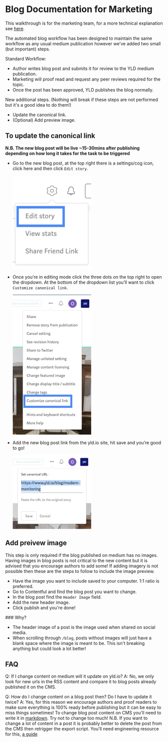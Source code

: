 # Blog Documentation for Marketing

This walkthrough is for the marketing team, for a more technical explanation see [here](./blog).

The automated blog workflow has been designed to maintain the same workflow as any usual medium publication however we’ve added two small (but important) steps.

Standard Workflow:

- Author writes blog post and submits it for review to the YLD medium publication.
- Marketing will proof read and request any peer reviews required for the topic.
- Once the post has been approved, YLD publishes the blog normally.

New additional steps. (Nothing will break if these steps are not performed but it's a good idea to do them!)

- Update the canonical link.
- (Optional) Add preview image.

## To update the canonical link

**N.B. The new blog post will be live ~15-30mins after publishing depending on how long it takes for the task to be triggered**

- Go to the new blog post, at the top right there is a settings/cog icon, click here and then click `Edit story`.

  ![edit post](./assets/edit.png)

- Once you’re in editing mode click the three dots on the top right to open the dropdown. At the bottom of the dropdown list you’ll want to click `Customize canonical link`.

  ![edit canonical](./assets/canonical.png)

- Add the new blog post link from the yld.io site, hit save and you’re good to go!

  ![edit canonical](./assets/canonical-url.png)

## Add preivew image

This step is only required if the blog published on medium has no images. Having images in blog posts is not critical to the new content but it is advised that you encourage authors to add some! If adding imagery is not possible then these are the steps to follow to include the image preview.

- Have the image you want to include saved to your computer. 1:1 ratio is preferred.
- Go to Contentful and find the blog post you want to change.
- In the blog post find the `Header Image` field.
- Add the new header image.
- Click publish and you're done!

### Why?

- The header image of a post is the image used when shared on social media.
- When scrolling through `/blog`, posts without images will just have a blank space where the image is meant to be. This isn't breaking anything but could look a lot better!

## FAQ

Q: If I change content on medium will it update on yld.io?
A: No, we only look for new urls in the RSS content and compare it to blog posts already published it on the CMS.

Q: How do I change content on a blog post then? Do I have to update it twice?
A: Yes, for this reason we encourage authors and proof readers to make sure everything is 100% ready before publishing but it can be easy to miss things sometimes! To change blog post content on CMS you'll need to write it in [markdown](https://github.com/adam-p/markdown-here/wiki/Markdown-Cheatsheet). Try not to change too much!
N.B. If you want to change a lot of content in a post it is probably better to delete the post from the CMS then retrigger the export script. You'll need engineering resource for this, [a guide](./blog)
